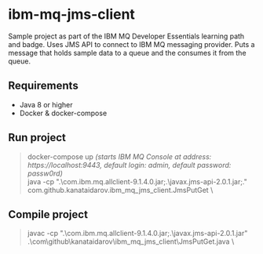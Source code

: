 # ibm-mq-jms-client

Sample project as part of the IBM MQ Developer Essentials learning path and badge. 
Uses JMS API to connect to IBM MQ messaging provider. 
Puts a message that holds sample data to a queue and the consumes it from the queue. 

## Requirements
 - Java 8 or higher 
 - Docker & docker-compose 

## Run project 
> docker-compose up *(starts IBM MQ Console at address: https://localhost:9443, default login: admin, default password: passw0rd)* \
> java -cp ".\com.ibm.mq.allclient-9.1.4.0.jar;.\javax.jms-api-2.0.1.jar;." com.github.kanataidarov.ibm_mq_jms_client.JmsPutGet \

## Compile project
> javac -cp ".\com.ibm.mq.allclient-9.1.4.0.jar;.\javax.jms-api-2.0.1.jar" .\com\github\kanataidarov\ibm_mq_jms_client\JmsPutGet.java \
